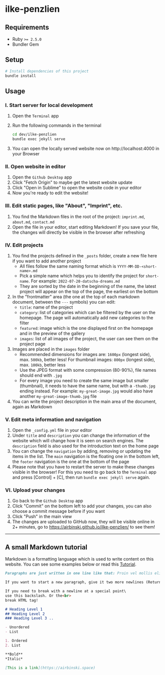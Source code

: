 # ilke-penzlien

## Requirements

* Ruby `>= 2.5.0`
* Bundler Gem

## Setup

```bash
# Install dependencies of this project
bundle install
```

## Usage

### I. Start server for local development

1. Open the `Terminal` app
2. Run the following commands in the terminal

    ```bash
    cd dev/ilke-penzlien
    bundle exec jekyll serve
    ```
3. You can open the locally served website now on http://localhost:4000 in your Browser

### II. Open website in editor

1. Open the `Github Desktop` app
2. Click "Fetch Origin" to maybe get the latest website update
3. Click "Open in Sublime" to open the website code in your editor
4. Now you're ready to edit the website!

### III. Edit static pages, like "About", "Imprint", etc.

1. You find the Markdown files in the root of the project: `imprint.md`, `about.md`, `contact.md`
2. Open the file in your editor, start editing Markdown! If you save your file, the changes will directly be visible in the browser after refreshing

### IV. Edit projects

1. You find the projects defined in the `_posts` folder, create a new file here if you want to add another project
    - All files follow the same naming format which is `YYYY-MM-DD-<short-name>.md`
    - Pick a simple name which helps you to identify the project for `short-name`. For example: `2022-07-20-datscha-dreams.md`
    - They are sorted by the date in the beginning of the name, the latest project will appear on the top of the page, the earliest on the bottom
3. In the "frontmatter" area (the one at the top of each markdown document, between the `---` symbols) you can edit: 
    - `title`: name of the project
    - `category`: list of categories which can be filtered by the user on the homepage. The page will automatically add new categories to the filter
    - `featured`: image which is the one displayed first on the homepage and in the preview of the gallery
    - `images`: list of all images of the project, the user can see them on the project page
4. Images are placed in the `images` folder
    - Recommended dimensions for images are: `1600px` (longest side), max. `500kb`, better less! For thumbnail images: `800px` (longest side), max. `100kb`, better less
    - Use the JPEG format with some compression (80-90%), file names should end with `.jpg`
    - For every image you need to create the same image but smaller (thumbnail), it needs to have the same name, but with a `-thumb.jpg` ending instead. For example: `my-great-image.jpg` would also have another `my-great-image-thumb.jpg` file
5. You can write the project description in the main area of the document, again as Markdown

### V. Edit meta information and navigation

1. Open the `_config.yml` file in your editor
2. Under `title` and `description` you can change the information of the website which will change how it is seen on search engines. The `description` field is also used for the introduction text on the home page
3. You can change the `navigation` by adding, removing or updating the items in the list. The `main` navigation is the floating one in the bottom left, the `footer` navigation is the one at the bottom of the page
4. Please note that you have to restart the server to make these changes visible in the browser! For this you need to go back to the `Terminal` app and press [Control] + [C], then run `bundle exec jekyll serve` again.

### VI. Upload your changes

1. Go back to the `Github Desktop` app
2. Click "Commit" on the bottom left to add your changes, you can also choose a commit message before if you want
3. Click "Push" in the main view
4. The changes are uploaded to GitHub now, they will be visible online in 2+ minutes, go to https://airbinski.github.io/ilke-penzlien/ to see them!

---

## A small Markdown tutorial

Markdown is a formatting language which is used to write content on this website. You can see some examples below or read this [Tutorial](https://daringfireball.net/projects/markdown/basics).

```markdown
Paragraphs are just written in one line like that: Proin vel mollis elit. Sed aliquam, tellus lobortis aliquam tincidunt.

If you want to start a new paragraph, give it two more newlines (Return) and it will appear!

If you need to break with a newline at a special point\
use this backslash. Or the<br>
break HTML tag!

# Heading Level 1
## Heading Level 2
### Heading Level 3 ..

- Unordered
- List

1. Ordered
2. List

**Bold**
*Italic*

[This is a link](https://airbinski.space)
```
